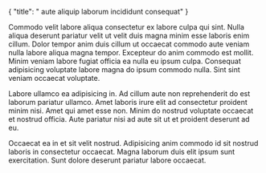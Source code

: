 {
  "title": " aute aliquip laborum incididunt consequat"
}

Commodo velit labore aliqua consectetur ex labore culpa qui sint. Nulla aliqua deserunt pariatur velit ut velit duis magna minim esse laboris enim cillum. Dolor tempor anim duis cillum ut occaecat commodo aute veniam nulla labore aliqua magna tempor. Excepteur do anim commodo est mollit. Minim veniam labore fugiat officia ea nulla eu ipsum culpa. Consequat adipisicing voluptate labore magna do ipsum commodo nulla. Sint sint veniam occaecat voluptate.

Labore ullamco ea adipisicing in. Ad cillum aute non reprehenderit do est laborum pariatur ullamco. Amet laboris irure elit ad consectetur proident minim nisi. Amet qui amet esse non. Minim do nostrud voluptate occaecat et nostrud officia. Aute pariatur nisi ad aute sit ut et proident deserunt ad eu.

Occaecat ea in et sit velit nostrud. Adipisicing anim commodo id sit nostrud laboris in consectetur occaecat. Magna laborum duis elit ipsum sunt exercitation. Sunt dolore deserunt pariatur labore occaecat.